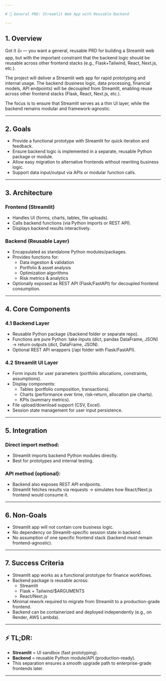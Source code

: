 ```yaml
---

# 📄 General PRD: Streamlit Web App with Reusable Backend

---
```


## 1. Overview

Got it 👍 — you want a general, reusable PRD for building a Streamlit web app, but with the important constraint that the backend logic should be reusable across other frontend stacks (e.g., Flask+Tailwind, React, Next.js, etc.).

The project will deliver a Streamlit web app for rapid prototyping and internal usage.
The backend (business logic, data processing, financial models, API endpoints) will be decoupled from Streamlit, enabling reuse across other frontend stacks (Flask, React, Next.js, etc.).

The focus is to ensure that Streamlit serves as a thin UI layer, while the backend remains modular and framework-agnostic.

---

## 2. Goals

- Provide a functional prototype with Streamlit for quick iteration and feedback.
- Ensure backend logic is implemented in a separate, reusable Python package or module.
- Allow easy migration to alternative frontends without rewriting business logic.
- Support data input/output via APIs or modular function calls.

---

## 3. Architecture

### Frontend (Streamlit)
- Handles UI (forms, charts, tables, file uploads).
- Calls backend functions (via Python imports or REST API).
- Displays backend results interactively.

### Backend (Reusable Layer)
- Encapsulated as standalone Python modules/packages.
- Provides functions for:
  - Data ingestion & validation
  - Portfolio & asset analysis
  - Optimization algorithms
  - Risk metrics & analytics
- Optionally exposed as REST API (Flask/FastAPI) for decoupled frontend consumption.

---

## 4. Core Components

### 4.1 Backend Layer
- Reusable Python package (/backend folder or separate repo).
- Functions are pure Python: take inputs (dict, pandas DataFrame, JSON) → return outputs (dict, DataFrame, JSON).
- Optional REST API wrappers (/api folder with Flask/FastAPI).

### 4.2 Streamlit UI Layer
- Form inputs for user parameters (portfolio allocations, constraints, assumptions).
- Display components:
  - Tables (portfolio composition, transactions).
  - Charts (performance over time, risk-return, allocation pie charts).
  - KPIs (summary metrics).
- File upload/download support (CSV, Excel).
- Session state management for user input persistence.

---

## 5. Integration

### Direct import method:
- Streamlit imports backend Python modules directly.
- Best for prototypes and internal testing.

### API method (optional):
- Backend also exposes REST API endpoints.
- Streamlit fetches results via requests → simulates how React/Next.js frontend would consume it.

---

## 6. Non-Goals

- Streamlit app will not contain core business logic.
- No dependency on Streamlit-specific session state in backend.
- No assumption of one specific frontend stack (backend must remain frontend-agnostic).

---

## 7. Success Criteria

- Streamlit app works as a functional prototype for finance workflows.
- Backend package is reusable across:
  - Streamlit
  - Flask + Tailwind/$ARGUMENTS
  - React/Next.js
- Minimal rework required to migrate from Streamlit to a production-grade frontend.
- Backend can be containerized and deployed independently (e.g., on Render, AWS Lambda).

---

## ⚡ TL;DR:

- **Streamlit** = UI sandbox (fast prototyping).
- **Backend** = reusable Python module/API (production-ready).
- This separation ensures a smooth upgrade path to enterprise-grade frontends later.

---
